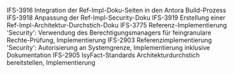 IFS-3916	Integration der Ref-Impl-Doku-Seiten in den Antora Build-Prozess
IFS-3918	Anpassung der Ref-Impl-Security-Doku
IFS-3919	Erstellung einer Ref-Impl-Architektur-Durchstich-Doku
IFS-3775	Referenz-Implementierung 'Security': Verwendung des Berechtigungsmanagers für feingranulare Rechte-Prüfung, Implementierung
IFS-2903	Referenzimplementierung 'Security': Autorisierung an Systemgrenze, Implementierung inklusive Dokumentation
IFS-2905	IsyFact-Standards Architekturdurchstich bereitstellen, Implementierung